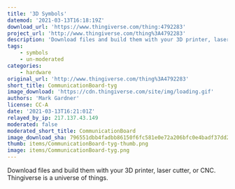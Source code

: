 ```yaml
---
title: '3D Symbols'
datemod: '2021-03-13T16:18:19Z'
download_url: 'https://www.thingiverse.com/thing:4792283'
project_url: 'http://www.thingiverse.com/thing%3A4792283'
description: 'Download files and build them with your 3D printer, laser cutter, or CNC. Thingiverse is a universe of things.'
tags:
    - symbols
    - un-moderated
categories:
    - hardware
original_url: 'http://www.thingiverse.com/thing%3A4792283'
short_title: CommunicationBoard-tyg
image_download: 'https://cdn.thingiverse.com/site/img/loading.gif'
authors: 'Mark Gardner'
license: CC-A
date: '2021-03-13T16:21:01Z'
relayed_by_ip: 217.137.43.149
moderated: false
moderated_short_title: CommunicationBoard
image_download_sha: 796551dbb4fadbb86150f6fc581e0e72a206bfc0e4badf37dd2aa4171ec51e13
thumb: items/CommunicationBoard-tyg-thumb.png
image: items/CommunicationBoard-tyg.png
---
```

Download files and build them with your 3D printer, laser cutter, or CNC. Thingiverse is a universe of things.